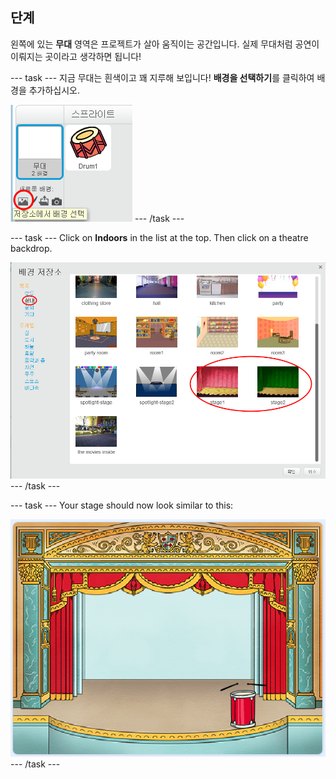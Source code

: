 ## 단계

왼쪽에 있는 **무대** 영역은 프로젝트가 살아 움직이는 공간입니다. 실제 무대처럼 공연이 이뤄지는 곳이라고 생각하면 됩니다!

\--- task \--- 지금 무대는 흰색이고 꽤 지루해 보입니다! **배경을 선택하기**를 클릭하여 배경을 추가하십시오.

![스크린샷](images/band-stage-choose.png) \--- /task \---

\--- task \--- Click on **Indoors** in the list at the top. Then click on a theatre backdrop.

![스크린샷](images/band-backdrop.png) \--- /task \---

\--- task \--- Your stage should now look similar to this:

![스크린샷](images/band-stage.png) \--- /task \---